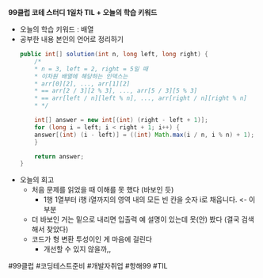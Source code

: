 <b>99클럽 코테 스터디 1일차 TIL + 오늘의 학습 키워드</b>

- 오늘의 학습 키워드 : 배열
- 공부한 내용 본인의 언어로 정리하기
    ```java
    public int[] solution(int n, long left, long right) {
        /*
        * n = 3, left = 2, right = 5일 때
        * 이차원 배열에 해당하는 인덱스는
        * arr[0][2], ..., arr[1][2]
        * == arr[2 / 3][2 % 3], ..., arr[5 / 3][5 % 3]
        * == arr[left / n][left % n], ..., arr[right / n][right % n]
        * */

        int[] answer = new int[(int) (right - left + 1)];
        for (long i = left; i < right + 1; i++) {
        answer[(int) (i - left)] = ((int) Math.max(i / n, i % n) + 1);
        }

        return answer;
    }
    ```
- 오늘의 회고
  - 처음 문제를 읽었을 때 이해를 못 했다 (바보인 듯)
    - 1행 1열부터 i행 i열까지의 영역 내의 모든 빈 칸을 숫자 i로 채웁니다. <- 이 부분
  - 더 바보인 거는 밑으로 내리면 입출력 예 설명이 있는데 못(안) 봤다 (결국 검색해서 찾았다)
  - 코드가 형 변환 투성이인 게 마음에 걸린다
    - 개선할 수 있지 않을까,,

#99클럽 #코딩테스트준비 #개발자취업 #항해99 #TIL
